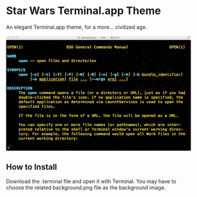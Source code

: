 Star Wars Terminal.app Theme
=====================

An elegant Terminal.app theme, for a more... civilized age.

![ScreenShot](https://github.com/danielbraun/starwarsterminaltheme/blob/master/screenshots/man_open.tiff?raw=true)

How to Install
--------------
Download the .terminal file and open it with Terminal.
You may have to choose the related background.png file as the background image.
